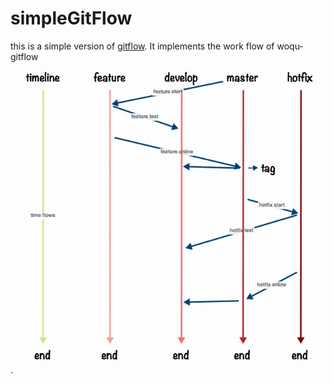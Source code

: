 # simpleGitFlow

this is a simple version of [gitflow](https://github.com/nvie/gitflow.git). It implements the work flow of woqu-gitflow![woqu-gitflow](woqu-gitflow.png).